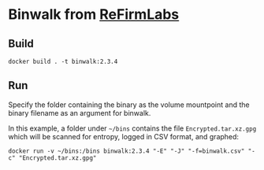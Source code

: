 # Binwalk from [ReFirmLabs](https://github.com/ReFirmLabs/binwalk)

## Build
```
docker build . -t binwalk:2.3.4
```

## Run

Specify the folder containing the binary as the volume mountpoint and the binary filename as an argument for binwalk.

In this example, a folder under `~/bins` contains the file `Encrypted.tar.xz.gpg` which will be scanned for entropy, logged in CSV format, and graphed:

```
docker run -v ~/bins:/bins binwalk:2.3.4 "-E" "-J" "-f=binwalk.csv" "-c" "Encrypted.tar.xz.gpg"
```
